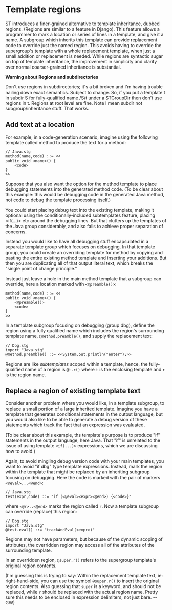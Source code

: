 # Template regions

ST introduces a finer-grained alternative to template inheritance, dubbed regions. (Regions are similar to a feature in Django). This feature allows a programmer to mark a location or series of lines in a template, and give it a name. A subgroup which inherits this template can provide replacement code to override just the named region. This avoids having to override the supergroup's template with a whole replacement template, when just a small addition or replacement is needed. While regions are syntactic sugar on top of template inheritance, the improvement in simplicity and clarity over normal coarser-grained inheritance is substantial.

**Warning about Regions and subdirectories**

Don't use regions in subdirectories; it's a bit broken and I'm having trouble nailing down exact semantics. Subject to change. So, if you put a template t in subdir S for fully-qualified name /S/t under a STGroupDir then don't use regions in t. Regions at root level are fine. Note I mean subdir not subgroup/inheritance stuff. That works.

## Add text at a location

For example, in a code-generation scenario, imagine using the following template called method to produce the text for a method:

```
// Java.stg
method(name,code) ::= <<
public void <name>() {
    <code>
}
>>
```

Suppose that you also want the option for the method template to place debugging statements into the generated method code. (To be clear about this example: this would be debugging code in the generated Java method, not code to debug the template processing itself.)

You could start placing debug text into the existing template, making it optional using the conditionally-included subtemplates feature, placing <if(...)> etc around the debugging lines. But that clutters up the templates of the Java group considerably, and also fails to achieve proper separation of concerns.

Instead you would like to have all debugging stuff encapsulated in a separate template group which focuses on debugging. In that template group, you could create an overriding template for method by copying and pasting the entire existing method template and inserting your additions. But then you are duplicating all of that output literal text, which breaks the "single point of change principle."

Instead just leave a hole in the main method template that a subgroup can override, here a location marked with `<@preamble()>`:

```
method(name,code) ::= <<
public void <name>() {
    <@preamble()>
    <code>
}
>>
```

In a template subgroup focusing on debugging (group dbg), define the region using a fully qualified name which includes the region's surrounding template name, `@method.preamble()`, and supply the replacement text:

```
// Dbg.stg
import "Java.stg"
@method.preamble() ::= <<System.out.println("enter");>>
```

Regions are like *subtemplates* scoped within a template, hence, the fully-qualified name of a region is `@t.r()` where `t` is the enclosing template and `r` is the region name.

## Replace a region of existing template text

Consider another problem where you would like, in a template subgroup, to replace a small portion of a large inherited template. Imagine you have a template that generates conditional statements in the output language, but you would also like to be able to generate a debug version of these statements which track the fact that an expression was evaluated.

(To be clear about this example, ths template's purpose is to produce "if" statements in the output language, here Java. That "if" is unrelated to the issue of using template `<if(...)>` expressions, which we are discussing how to avoid.)

Again, to avoid mingling debug version code with your main templates, you want to avoid "if dbg" type template expressions. Instead, mark the region within the template that might be replaced by an inheriting subgroup focusing on debugging. Here the code is marked with the pair of markers `<@eval>...<@end>`:

```
// Java.stg
test(expr,code) ::= "if (<@eval><expr><@end>) {<code>}"
```

where `<@r>..<@end>` marks the region called `r`. Now a template subgroup can override (replace) this region:

```
// Dbg.stg
import "Java.stg"
@test.eval() ::= "trackAndEval(<expr>)"
```

Regions may not have parameters, but because of the dynamic scoping of attributes, the overridden region may access all of the attributes of the surrounding template.

In an overridden region, `@super.r()` refers to the supergroup template's original region contents.

(I'm guessing this is trying to say: Within the replacement template text, ie: right-hand-side, you can use the symbol `@super.r()` to insert the original region contents.  Also guessing that `super` is a keyword, and should not be replaced, while `r` should be replaced with the actual region name. Pretty sure this needs to be enclosed in expression delimiters, not just bare. -- GW)
